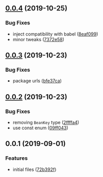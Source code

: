 ## [0.0.4](https://github.com/gavar/mvcs/compare/v/injector/0.0.3...v/injector/0.0.4) (2019-10-25)


### Bug Fixes

* inject compatibility with babel ([8eaf099](https://github.com/gavar/mvcs/commit/8eaf099))
* minor tweaks ([7372e58](https://github.com/gavar/mvcs/commit/7372e58))

## [0.0.3](https://github.com/gavar/mvcs/compare/v/injector/0.0.2...v/injector/0.0.3) (2019-10-23)


### Bug Fixes

* package urls ([bfe37ca](https://github.com/gavar/mvcs/commit/bfe37ca))

## [0.0.2](https://github.com/gavar/mvcs/compare/v/injector/0.0.1...v/injector/0.0.2) (2019-10-23)


### Bug Fixes

* removing `BeanKey` type ([2ffffa4](https://github.com/gavar/mvcs/commit/2ffffa4))
* use const enum ([09ff043](https://github.com/gavar/mvcs/commit/09ff043))

## 0.0.1 (2019-09-01)


### Features

* initial files ([72b392f](https://github.com/gavar/mvcs/commit/72b392f))
